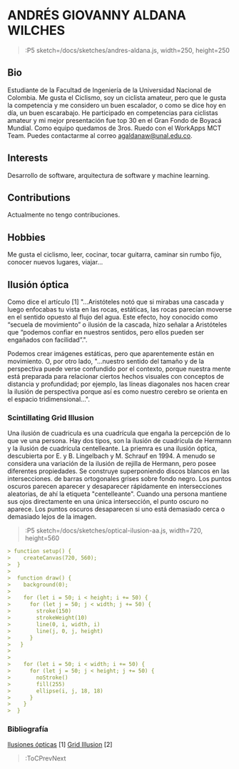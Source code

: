 # ANDRÉS GIOVANNY ALDANA WILCHES

> :P5 sketch=/docs/sketches/andres-aldana.js, width=250, height=250


## Bio
Estudiante de la Facultad de Ingeniería de la Universidad Nacional de Colombia. Me gusta el Ciclismo, soy un ciclista amateur, pero que le gusta la competencia y me considero un buen escalador, o como se dice hoy en día, un buen escarabajo. He participado en competencias para ciclistas amateur y mi mejor presentación fue top 30 en el Gran Fondo de Boyacá Mundial. Como equipo quedamos de 3ros. Ruedo con el WorkApps MCT Team. Puedes contactarme al correo agaldanaw@unal.edu.co.

## Interests
Desarrollo de software, arquitectura de software y machine learning.

## Contributions

Actualmente no tengo contribuciones.

## Hobbies
Me gusta el ciclismo, leer, cocinar, tocar guitarra, caminar sin rumbo fijo, conocer nuevos lugares, viajar...

## Ilusión óptica
Como dice el artículo [1] "...Aristóteles notó que si mirabas una cascada y luego enfocabas tu vista en las rocas, estáticas, las rocas parecían moverse en el sentido opuesto al flujo del agua. Este efecto, hoy conocido como “secuela de movimiento” o ilusión de la cascada, hizo señalar a Aristóteles que “podemos confiar en nuestros sentidos, pero ellos pueden ser engañados con facilidad”.". 

Podemos crear imágenes estáticas, pero que aparentemente están en movimiento. O, por otro lado, "...nuestro sentido del tamaño y de la perspectiva puede verse confundido por el contexto, porque nuestra mente está preparada para relacionar ciertos hechos visuales con conceptos de distancia y profundidad; por ejemplo, las líneas diagonales nos hacen crear la ilusión de perspectiva porque así es como nuestro cerebro se orienta en el espacio tridimensional...".

### Scintillating Grid Illusion 

Una ilusión de cuadricula es una cuadrícula que engaña la percepción de lo que ve una persona. Hay dos tipos, son la ilusión de cuadrícula de Hermann y la ilusión de cuadrícula centelleante. La priemra es una ilusión óptica, descubierta por E. y B. Lingelbach y M. Schrauf en 1994. A menudo se considera una variación de la ilusión de rejilla de Hermann, pero posee diferentes propiedades. Se construye superponiendo discos blancos en las intersecciones. de barras ortogonales grises sobre fondo negro. Los puntos oscuros parecen aparecer y desaparecer rápidamente en intersecciones aleatorias, de ahí la etiqueta "centelleante". Cuando una persona mantiene sus ojos directamente en una única intersección, el punto oscuro no aparece. Los puntos oscuros desaparecen si uno está demasiado cerca o demasiado lejos de la imagen.

> :P5 sketch=/docs/sketches/optical-ilusion-aa.js, width=720, height=560

```md
> function setup() {
>    createCanvas(720, 560);
>  }
> 
>  function draw() {
>    background(0);
>  
>    for (let i = 50; i < height; i += 50) {
>      for (let j = 50; j < width; j += 50) { 
>        stroke(150)
>        strokeWeight(10)
>        line(0, i, width, i)
>        line(j, 0, j, height)
>      }
>   }
>  
>   
>    for (let i = 50; i < width; i += 50) {
>      for (let j = 50; j < height; j += 50) {
>        noStroke()
>        fill(255)
>        ellipse(i, j, 18, 18)
>      }
>    }
>  }
```

### Bibliografía
[Ilusiones ópticas](https://leioavision.com/ilusiones-opticas-magia-o-ciencia/) [1]
[Grid Illusion](https://psychology.wikia.org/wiki/Grid_illusion#:~:text=The%20Scintillating%20grid%20illusion%20is,the%20dot%20does%20not%20appear.) [2]

> :ToCPrevNext
